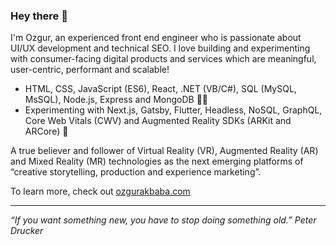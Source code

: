 ### Hey there 👋

I'm Ozgur, an experienced front end engineer who is passionate about UI/UX development and technical SEO. 
I love building and experimenting with consumer-facing digital products and services which are meaningful, user-centric, performant and scalable!

* HTML, CSS, JavaScript (ES6), React, .NET (VB/C#), SQL (MySQL, MsSQL), Node.js, Express and MongoDB 👨‍💻
* Experimenting with Next.js, Gatsby, Flutter, Headless, NoSQL, GraphQL, Core Web Vitals (CWV) and Augmented Reality SDKs (ARKit and ARCore) 💭

A true believer and follower of Virtual Reality (VR), Augmented Reality (AR) and Mixed Reality (MR) technologies as the next emerging platforms of “creative storytelling, production and experience marketing”.

To learn more, check out [ozgurakbaba.com](https://ozgurakbaba.com)

---

_“If you want something new, you have to stop doing something old.”
Peter Drucker_
